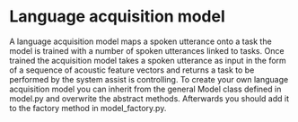 # Language acquisition model

A language acquisition model maps a spoken utterance onto a task
the model is trained with a number of spoken utterances linked to tasks. Once
trained the acquisition model takes a spoken utterance as input in the form of
a sequence of acoustic feature vectors and returns a task to be performed
by the system assist is controlling. To create your own language acquisition
model you can inherit from the general Model class defined in
model.py and overwrite the abstract methods. Afterwards you should add
it to the factory method in model_factory.py.
